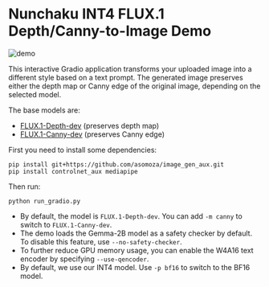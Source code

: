 # Nunchaku INT4 FLUX.1 Depth/Canny-to-Image Demo

![demo](https://huggingface.co/mit-han-lab/nunchaku-artifacts/resolve/main/nunchaku/app/flux.1/depth_canny/assets/demo.jpg)

This interactive Gradio application transforms your uploaded image into a different style based on a text prompt. The generated image preserves either the depth map or Canny edge of the original image, depending on the selected model.

The base models are:

* [FLUX.1-Depth-dev](https://huggingface.co/black-forest-labs/FLUX.1-Depth-dev) (preserves depth map)
* [FLUX.1-Canny-dev](https://huggingface.co/black-forest-labs/FLUX.1-Canny-dev) (preserves Canny edge)

First you need to install some dependencies:

```shell
pip install git+https://github.com/asomoza/image_gen_aux.git
pip install controlnet_aux mediapipe
```

Then run:

```shell
python run_gradio.py
```

* By default, the model is `FLUX.1-Depth-dev`. You can add `-m canny` to switch to `FLUX.1-Canny-dev`.
* The demo loads the Gemma-2B model as a safety checker by default. To disable this feature, use `--no-safety-checker`.
* To further reduce GPU memory usage, you can enable the W4A16 text encoder by specifying `--use-qencoder`.
* By default, we use our INT4 model. Use  `-p bf16` to switch to the BF16 model.